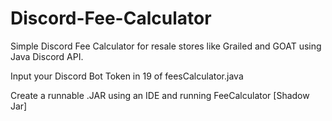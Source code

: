 # Discord-Fee-Calculator

Simple Discord Fee Calculator for resale stores like Grailed and GOAT using Java Discord API.

Input your Discord Bot Token in 19 of feesCalculator.java

Create a runnable .JAR using an IDE and running FeeCalculator [Shadow Jar]

